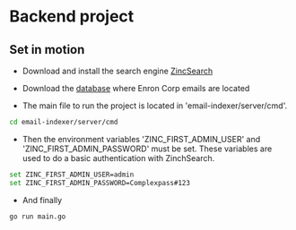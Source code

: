 # Backend project

## Set in motion
- Download and install the search engine [ZincSearch](https://docs.zinc.dev/installation/)
- Download the [database](http://www.cs.cmu.edu/~enron/enron_mail_20110402.tgz) where Enron Corp emails are located

- The main file to run the project is located in 'email-indexer/server/cmd'.
```sh
cd email-indexer/server/cmd
```

- Then the environment variables 'ZINC_FIRST_ADMIN_USER' and 'ZINC_FIRST_ADMIN_PASSWORD' must be set. These variables are used to do a basic authentication with ZinchSearch.
```sh
set ZINC_FIRST_ADMIN_USER=admin
set ZINC_FIRST_ADMIN_PASSWORD=Complexpass#123
```

- And finally
```sh
go run main.go
```

